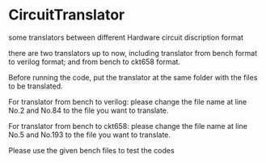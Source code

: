 # CircuitTranslator
some translators between different Hardware circuit discription format

there are two translators up to now, including translator from bench format to verilog format; and from bench to ckt658 format.

Before running the code, put the translator at the same folder with the files to be translated.

For translator from bench to verilog: please change the file name at line No.2 and No.84 to the file you want to translate.

For translator from bench to ckt658: please change the file name at line No.5 and No.193 to the file you want to translate.

Please use the given bench files to test the codes
